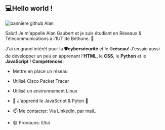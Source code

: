 ## 💻Hello world !
![bannière github Alan](https://github.com/user-attachments/assets/789c80c3-63c0-4dd4-b679-d958648c4c7a)

Salut! Je m'appelle Alan Gaubert et je suis étudiant en Réseaux & Télécommunications à l'IUT de Béthune. 🏫 

J'ai un grand intérêt pour la 🛡️**cybersécurité** et le 🌐**réseau**! J'essaie aussi de développer un peu en apprenant l'**HTML**, le **CSS**, le **Python** et le **JavaScript** !
**Compétences**:
- Mettre en place un réseau
- Utilisé Cisco Packet Tracer
- Utilisé un environnement Linux


- 🌱 J'apprend le JavaScript & Pyton 🐍
- 📫 Me contacter: Via LinkedIn, par mail..
- 😄 Pronouns: Il/lui
